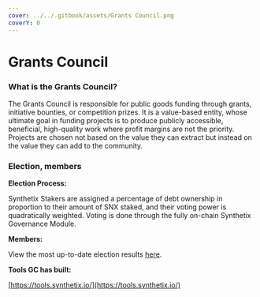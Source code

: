 ```yaml
---
cover: ../../.gitbook/assets/Grants Council.png
coverY: 0
---
```


# Grants Council

### What is the Grants Council?

The Grants Council is responsible for public goods funding through grants, initiative bounties, or competition prizes. It is a value-based entity, whose ultimate goal in funding projects is to produce publicly accessible, beneficial, high-quality work where profit margins are not the priority. Projects are chosen not based on the value they can extract but instead on the value they can add to the community.

### Election, members

**Election Process:**

Synthetix Stakers are assigned a percentage of debt ownership in proportion to their amount of SNX staked, and their voting power is quadratically weighted. Voting is done through the fully on-chain Synthetix Governance Module.

**Members:**

View the most up-to-date election results [here](https://governance.synthetix.io/councils).



**Tools GC has built:**

[https://tools.synthetix.io/](https://tools.synthetix.io/)
